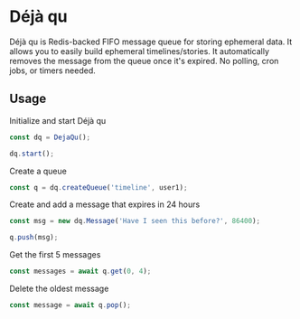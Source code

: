 # Déjà qu

Déjà qu is Redis-backed FIFO message queue for storing ephemeral data. It allows you to easily build ephemeral timelines/stories. It automatically removes the message from the queue once it's expired. No polling, cron jobs, or timers needed.

## Usage

Initialize and start Déjà qu
```js
const dq = DejaQu();

dq.start();
```

Create a queue
```js
const q = dq.createQueue('timeline', user1);
```

Create and add a message that expires in 24 hours
```js
const msg = new dq.Message('Have I seen this before?', 86400);

q.push(msg);
```

Get the first 5 messages
```js
const messages = await q.get(0, 4);
```

Delete the oldest message
```js
const message = await q.pop();
```
